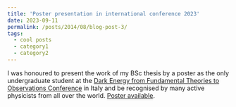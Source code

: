 ```yaml
---
title: 'Poster presentation in international conference 2023'
date: 2023-09-11
permalink: /posts/2014/08/blog-post-3/
tags:
  - cool posts
  - category1
  - category2
---
```


I was honoured to present the work of my BSc thesis by a poster as the only undergraduate student at the [Dark Energy from Fundamental Theories to Observations Conference](https://agenda.infn.it/event/33387/page/7329-poster-contest) in Italy and be recognised by many active physicists from all over the world. [Poster available](../files/Poster2023.pdf).
